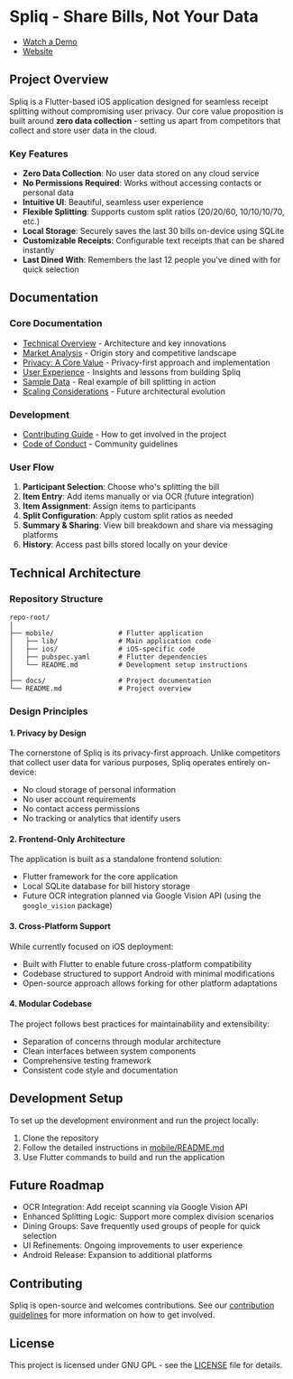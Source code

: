 # Spliq - Share Bills, Not Your Data
- [Watch a Demo](https://youtube.com/shorts/T1GHR6JgOX8?feature=share)
- [Website](https://getspliq.vercel.app/)

## Project Overview

Spliq is a Flutter-based iOS application designed for seamless receipt splitting without compromising user privacy. Our core value proposition is built around **zero data collection** - setting us apart from competitors that collect and store user data in the cloud.

### Key Features

- **Zero Data Collection**: No user data stored on any cloud service
- **No Permissions Required**: Works without accessing contacts or personal data
- **Intuitive UI**: Beautiful, seamless user experience
- **Flexible Splitting**: Supports custom split ratios (20/20/60, 10/10/10/70, etc.)
- **Local Storage**: Securely saves the last 30 bills on-device using SQLite
- **Customizable Receipts**: Configurable text receipts that can be shared instantly
- **Last Dined With**: Remembers the last 12 people you've dined with for quick selection

## Documentation

### Core Documentation
- [Technical Overview](docs/technical-overview.md) - Architecture and key innovations
- [Market Analysis](docs/market-analysis.md) - Origin story and competitive landscape
- [Privacy: A Core Value](docs/privacy.md) - Privacy-first approach and implementation
- [User Experience](docs/user-experience.md) - Insights and lessons from building Spliq
- [Sample Data](docs/sample-data.md) - Real example of bill splitting in action
- [Scaling Considerations](docs/scaling-considerations.md) - Future architectural evolution

### Development
- [Contributing Guide](docs/contribution.md) - How to get involved in the project
- [Code of Conduct](docs/CODE_OF_CONDUCT.md) - Community guidelines

### User Flow

1. **Participant Selection**: Choose who's splitting the bill
2. **Item Entry**: Add items manually or via OCR (future integration)
3. **Item Assignment**: Assign items to participants
4. **Split Configuration**: Apply custom split ratios as needed
5. **Summary & Sharing**: View bill breakdown and share via messaging platforms
6. **History**: Access past bills stored locally on your device

## Technical Architecture

### Repository Structure

```
repo-root/
│
├── mobile/                # Flutter application
│   ├── lib/               # Main application code
│   ├── ios/               # iOS-specific code
│   ├── pubspec.yaml       # Flutter dependencies
│   └── README.md          # Development setup instructions
│
├── docs/                  # Project documentation
└── README.md              # Project overview
```

### Design Principles

#### 1. Privacy by Design

The cornerstone of Spliq is its privacy-first approach. Unlike competitors that collect user data for various purposes, Spliq operates entirely on-device:

- No cloud storage of personal information
- No user account requirements
- No contact access permissions
- No tracking or analytics that identify users

#### 2. Frontend-Only Architecture

The application is built as a standalone frontend solution:

- Flutter framework for the core application
- Local SQLite database for bill history storage
- Future OCR integration planned via Google Vision API (using the `google_vision` package)

#### 3. Cross-Platform Support

While currently focused on iOS deployment:

- Built with Flutter to enable future cross-platform compatibility
- Codebase structured to support Android with minimal modifications
- Open-source approach allows forking for other platform adaptations

#### 4. Modular Codebase

The project follows best practices for maintainability and extensibility:

- Separation of concerns through modular architecture
- Clean interfaces between system components
- Comprehensive testing framework
- Consistent code style and documentation

## Development Setup

To set up the development environment and run the project locally:

1. Clone the repository
2. Follow the detailed instructions in [mobile/README.md](mobile/README.md)
3. Use Flutter commands to build and run the application

## Future Roadmap

- OCR Integration: Add receipt scanning via Google Vision API
- Enhanced Splitting Logic: Support more complex division scenarios
- Dining Groups: Save frequently used groups of people for quick selection
- UI Refinements: Ongoing improvements to user experience
- Android Release: Expansion to additional platforms

## Contributing

Spliq is open-source and welcomes contributions. See our [contribution guidelines](docs/contribution.md) for more information on how to get involved.

## License

This project is licensed under GNU GPL - see the [LICENSE](LICENSE) file for details.
